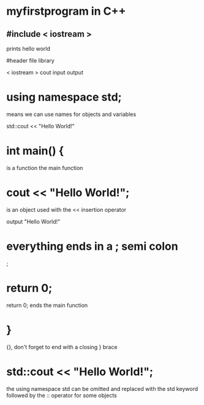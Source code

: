 # myfirstprogram in C++

## #include < iostream >

prints hello world

#header file library

< iostream > cout input output

# using namespace std;

means we can use names for objects and variables

std::cout << "Hello World!"

# int main() {

is a function the main function


# cout << "Hello World!";

is an object used with the << insertion operator

output "Hello World!"

# everything ends in a ; semi colon

;

# return 0;

return 0; ends the main function

# }

{}, don't forget to end with a closing } brace

# std::cout << "Hello World!";

the using namespace std can be omitted and replaced with the std keyword followed by the :: operator for some objects
